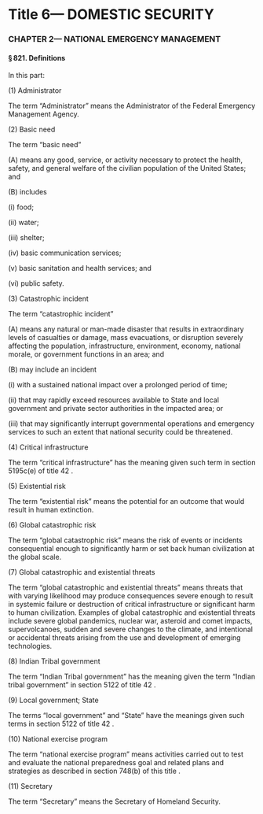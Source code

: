 
# Title 6— DOMESTIC SECURITY
### CHAPTER 2— NATIONAL EMERGENCY MANAGEMENT
#### § 821. Definitions

In this part:

(1) Administrator

The term “Administrator” means the Administrator of the Federal Emergency Management Agency.

(2) Basic need

The term “basic need”

(A) means any good, service, or activity necessary to protect the health, safety, and general welfare of the civilian population of the United States; and

(B) includes

(i) food;

(ii) water;

(iii) shelter;

(iv) basic communication services;

(v) basic sanitation and health services; and

(vi) public safety.

(3) Catastrophic incident

The term “catastrophic incident”

(A) means any natural or man-made disaster that results in extraordinary levels of casualties or damage, mass evacuations, or disruption severely affecting the population, infrastructure, environment, economy, national morale, or government functions in an area; and

(B) may include an incident

(i) with a sustained national impact over a prolonged period of time;

(ii) that may rapidly exceed resources available to State and local government and private sector authorities in the impacted area; or

(iii) that may significantly interrupt governmental operations and emergency services to such an extent that national security could be threatened.

(4) Critical infrastructure

The term “critical infrastructure” has the meaning given such term in section 5195c(e) of title 42 .

(5) Existential risk

The term “existential risk” means the potential for an outcome that would result in human extinction.

(6) Global catastrophic risk

The term “global catastrophic risk” means the risk of events or incidents consequential enough to significantly harm or set back human civilization at the global scale.

(7) Global catastrophic and existential threats

The term “global catastrophic and existential threats” means threats that with varying likelihood may produce consequences severe enough to result in systemic failure or destruction of critical infrastructure or significant harm to human civilization. Examples of global catastrophic and existential threats include severe global pandemics, nuclear war, asteroid and comet impacts, supervolcanoes, sudden and severe changes to the climate, and intentional or accidental threats arising from the use and development of emerging technologies.

(8) Indian Tribal government

The term “Indian Tribal government” has the meaning given the term “Indian tribal government” in section 5122 of title 42 .

(9) Local government; State

The terms “local government” and “State” have the meanings given such terms in section 5122 of title 42 .

(10) National exercise program

The term “national exercise program” means activities carried out to test and evaluate the national preparedness goal and related plans and strategies as described in section 748(b) of this title .

(11) Secretary

The term “Secretary” means the Secretary of Homeland Security.
